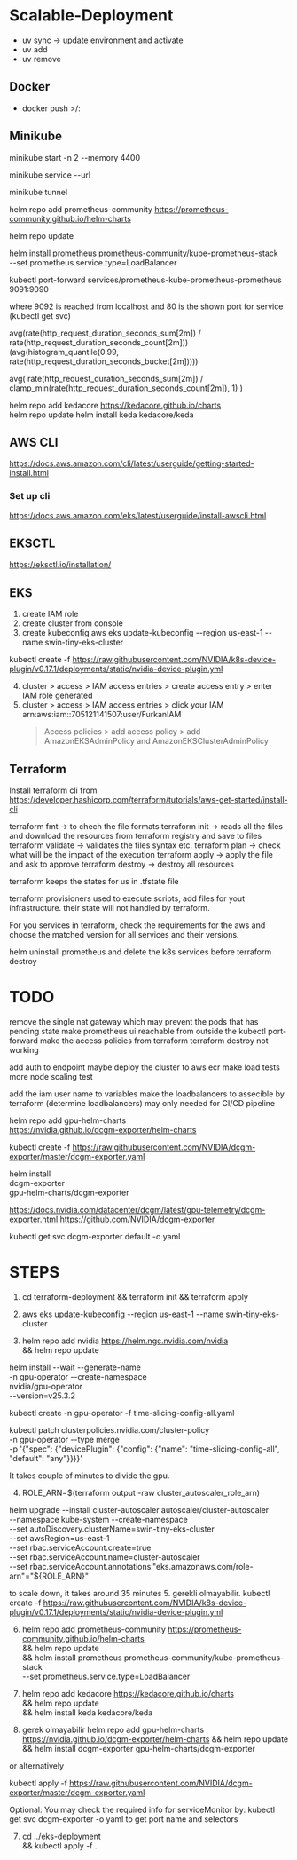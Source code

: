 # Scalable-Deployment


* uv sync -> update environment and activate
* uv add <package name>
* uv remove <package name>


## Docker

* docker push <user name>>/<image name>:<tagname>

## Minikube

minikube start -n 2 --memory 4400

minikube service <service-name> --url 

minikube tunnel

helm repo add prometheus-community https://prometheus-community.github.io/helm-charts

helm repo update

helm install prometheus prometheus-community/kube-prometheus-stack \
  --set prometheus.service.type=LoadBalancer  

kubectl port-forward services/prometheus-kube-prometheus-prometheus 9091:9090

where 9092 is reached from localhost and 80 is the shown port for service (kubectl get svc)

avg(rate(http_request_duration_seconds_sum[2m]) / rate(http_request_duration_seconds_count[2m]))
(avg(histogram_quantile(0.99, rate(http_request_duration_seconds_bucket[2m]))))

avg(
  rate(http_request_duration_seconds_sum[2m])
  /
  clamp_min(rate(http_request_duration_seconds_count[2m]), 1)
)

helm repo add kedacore https://kedacore.github.io/charts  
helm repo update
helm install keda kedacore/keda


## AWS CLI

https://docs.aws.amazon.com/cli/latest/userguide/getting-started-install.html

### Set up cli
https://docs.aws.amazon.com/eks/latest/userguide/install-awscli.html

## EKSCTL 

https://eksctl.io/installation/




## EKS

1. create IAM role
2. create cluster from console
3. create kubeconfig
aws eks update-kubeconfig --region us-east-1 --name swin-tiny-eks-cluster

 kubectl create -f https://raw.githubusercontent.com/NVIDIA/k8s-device-plugin/v0.17.1/deployments/static/nvidia-device-plugin.yml

4. cluster > access > IAM access entries > create access entry > enter IAM role generated
5. cluster > access > IAM access entries > click your IAM arn:aws:iam::705121141507:user/FurkanIAM 
      > Access policies > add access policy > add AmazonEKSAdminPolicy and AmazonEKSClusterAdminPolicy


## Terraform

Install terraform cli from
  https://developer.hashicorp.com/terraform/tutorials/aws-get-started/install-cli

terraform fmt -> to chech the file formats
terraform init -> reads all the files and download the resources from terraform registry and save to files
terraform validate -> validates the files syntax etc.
terraform plan -> check what will be the impact of the execution
terraform apply -> apply the file and ask to approve
terraform destroy -> destroy all resources

terraform keeps the states for us in .tfstate file

terraform provisioners used to execute scripts, add files for yout infrastructure. their state will not handled by terraform.

For you services in terraform, check the requirements for the aws and choose the matched version for all services and their versions.

helm uninstall prometheus and delete the k8s services before terraform destroy

# TODO
remove the single nat gateway which may prevent the pods that has pending state
make prometheus ui reachable from outside the kubectl port-forward
make the access policies from terraform
terraform destroy not working

add auth to endpoint
maybe deploy the cluster to aws ecr
make load tests more
node scaling test

add the iam user name to variables
make the loadbalancers to assecible by terraform (determine loadbalancers) may only needed for CI/CD pipeline

helm repo add gpu-helm-charts \
  https://nvidia.github.io/dcgm-exporter/helm-charts

  kubectl create -f https://raw.githubusercontent.com/NVIDIA/dcgm-exporter/master/dcgm-exporter.yaml

helm install \
    dcgm-exporter \
    gpu-helm-charts/dcgm-exporter

https://docs.nvidia.com/datacenter/dcgm/latest/gpu-telemetry/dcgm-exporter.html
https://github.com/NVIDIA/dcgm-exporter 

kubectl get svc dcgm-exporter default -o yaml



# STEPS

1. cd terraform-deployment && terraform init && terraform apply

2. aws eks update-kubeconfig --region us-east-1 --name swin-tiny-eks-cluster


3. helm repo add nvidia https://helm.ngc.nvidia.com/nvidia \
    && helm repo update

helm install --wait --generate-name \
    -n gpu-operator --create-namespace \
    nvidia/gpu-operator \
    --version=v25.3.2

kubectl create -n gpu-operator -f time-slicing-config-all.yaml

kubectl patch clusterpolicies.nvidia.com/cluster-policy \
    -n gpu-operator --type merge \
    -p '{"spec": {"devicePlugin": {"config": {"name": "time-slicing-config-all", "default": "any"}}}}'

It takes couple of minutes to divide the gpu.


4. ROLE_ARN=$(terraform output -raw cluster_autoscaler_role_arn)

helm upgrade --install cluster-autoscaler autoscaler/cluster-autoscaler \
  --namespace kube-system --create-namespace \
  --set autoDiscovery.clusterName=swin-tiny-eks-cluster \
  --set awsRegion=us-east-1 \
  --set rbac.serviceAccount.create=true \
  --set rbac.serviceAccount.name=cluster-autoscaler \
  --set rbac.serviceAccount.annotations."eks\.amazonaws\.com/role-arn"="${ROLE_ARN}"

to scale down, it takes around 35 minutes
5. gerekli olmayabilir.
kubectl create -f https://raw.githubusercontent.com/NVIDIA/k8s-device-plugin/v0.17.1/deployments/static/nvidia-device-plugin.yml

6. helm repo add prometheus-community https://prometheus-community.github.io/helm-charts \
  && helm repo update \
  && helm install prometheus prometheus-community/kube-prometheus-stack \
  --set prometheus.service.type=LoadBalancer

7. helm repo add kedacore https://kedacore.github.io/charts \
  && helm repo update \
  && helm install keda kedacore/keda

8. gerek olmayabilir
helm repo add gpu-helm-charts https://nvidia.github.io/dcgm-exporter/helm-charts
  && helm repo update \
  && helm install dcgm-exporter gpu-helm-charts/dcgm-exporter

  or alternatively

  kubectl apply -f https://raw.githubusercontent.com/NVIDIA/dcgm-exporter/master/dcgm-exporter.yaml

  Optional: You may check the required info for serviceMonitor by:
    kubectl get svc dcgm-exporter -o yaml
    to get port name and selectors

7. cd ../eks-deployment \
  && kubectl apply -f .
